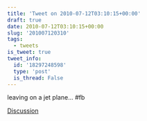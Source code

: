 ```yaml
---
title: 'Tweet on 2010-07-12T03:10:15+00:00'
draft: true
date: 2010-07-12T03:10:15+00:00
slug: '201007120310'
tags:
  - tweets
is_tweet: true
tweet_info:
  id: '18297248598'
  type: 'post'
  is_thread: False
---
```




leaving on a jet plane... #fb

[Discussion](https://x.com/sytelus/status/18297248598)
